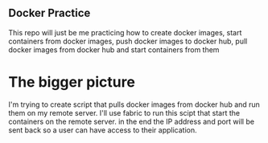 ## Docker Practice
This repo will just be me practicing how to create docker images, start containers from docker images, push docker images to docker hub, pull docker images from docker hub and start containers from them

# The bigger picture
I'm trying to create script that pulls docker images from docker hub and run them on my remote server. I'll use fabric to run this scipt that start the containers on the remote server. in the end the IP address and port will be sent back so a user can have access to their application.